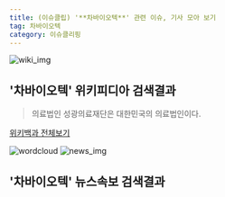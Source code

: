 ```yaml
---
title: (이슈클립) '**차바이오텍**' 관련 이슈, 기사 모아 보기
tag: 차바이오텍
category: 이슈클리핑
---
```

![wiki_img](https://user-images.githubusercontent.com/42597476/44503234-41136a80-a6d0-11e8-9071-6fc6418eafe4.png)
## **'**차바이오텍**'** 위키피디아 검색결과
>의료법인 성광의료재단은 대한민국의 의료법인이다.

<a href="https://ko.wikipedia.org/wiki/차바이오텍" target="_blank">위키백과 전체보기</a>

![wordcloud](https://s3.ap-northeast-2.amazonaws.com/lyrics101-wordcloud/2018-09-20-1537411213.png)
![news_img](https://user-images.githubusercontent.com/42597476/44507050-1206f400-a6e4-11e8-8d98-7ffbfebb353f.png)
## **'**차바이오텍**'** 뉴스속보 검색결과


